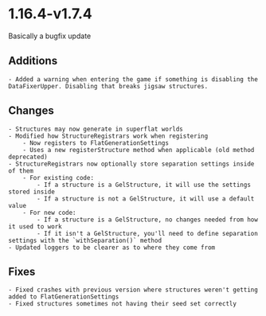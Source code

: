 # 1.16.4-v1.7.4

Basically a bugfix update

## Additions
	- Added a warning when entering the game if something is disabling the DataFixerUpper. Disabling that breaks jigsaw structures.

## Changes
	- Structures may now generate in superflat worlds
	- Modified how StructureRegistrars work when registering
		- Now registers to FlatGenerationSettings
		- Uses a new registerStructure method when applicable (old method deprecated)
	- StructureRegistrars now optionally store separation settings inside of them
		- For existing code:
			- If a structure is a GelStructure, it will use the settings stored inside
			- If a structure is not a GelStructure, it will use a default value
		- For new code:
			- If a structure is a GelStructure, no changes needed from how it used to work
			- If it isn't a GelStructure, you'll need to define separation settings with the `withSeparation()` method
	- Updated loggers to be clearer as to where they come from

## Fixes
	- Fixed crashes with previous version where structures weren't getting added to FlatGenerationSettings
	- Fixed structures sometimes not having their seed set correctly